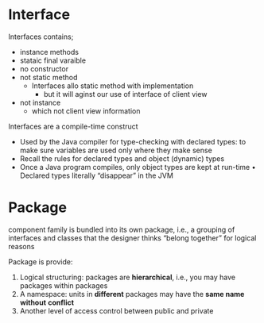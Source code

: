 # Interface

Interfaces contains;

- instance methods
- stataic final varaible
- no constructor
- not static method
  - Interfaces allo static method with implementation
    - but it will aginst our use of interface of client view
- not instance
  - which not client view information

Interfaces are a compile-time construct

- Used by the Java compiler for type-checking with declared types: to make sure variables are used only where they make sense
- Recall the rules for declared types and object (dynamic) types
- Once a Java program compiles, only object types are kept at run-time • Declared types literally “disappear” in the JVM



# Package

component family is bundled into its own package, i.e., a grouping of interfaces and classes that the designer thinks “belong together” for logical reasons

Package is provide:

1.  Logical structuring: packages are **hierarchical**, i.e., you may have packages within packages
2. A namespace: units in **different** packages may have the **same name** **without** **conflict**
3. Another level of access control between public and private

